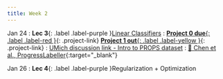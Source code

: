 ```yaml
---
title: Week 2
---
```


Jan 24
: **Lec 3**{: .label .label-purple }[Linear Classifiers](/CSCI5980-Spr23-DeepRob/assets/slides/minn_deeprob_03_linear_classifiers.pdf)
: [**Project 0 due**{: .label .label-red }](/CSCI5980-Spr23-DeepRob/projects/project0/){: .project-link} [**Project 1 out**{: .label .label-yellow }](/CSCI5980-Spr23-DeepRob/projects/project1/){: .project-link}
: [UMich discussion link - Intro to PROPS dataset](https://youtu.be/xvQTDdCRjiU)
  : [📖 Chen et al., ProgressLabeller](https://arxiv.org/abs/2203.00283){:target="_blank"}

Jan 26
: **Lec 4**{: .label .label-purple }Regularization + Optimization

<!-- : **Dis 2**{: .label .label-blue }[Intro to PyTorch](#)
  : [Tutorial Code](https://pytorch.org/tutorials/beginner/basics/intro.html), [Tutorial Slides](#) -->
